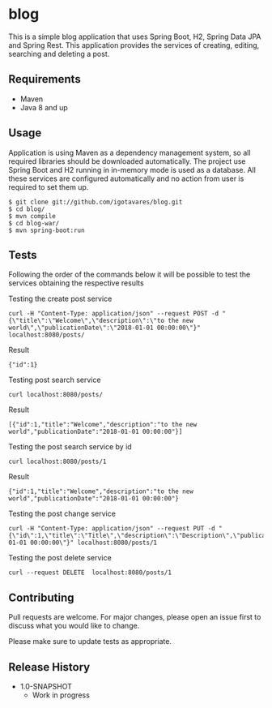 # blog

This is a simple blog application that uses Spring Boot, H2, Spring Data JPA and Spring Rest. This application provides the services of creating, editing, searching and deleting a post.

## Requirements
* Maven
* Java 8 and up

## Usage

Application is using Maven as a dependency management system, so all required libraries should be downloaded automatically. The project use Spring Boot and H2 running in in-memory mode is used as a database. All these services are configured automatically and no action from user is required to set them up.

```
$ git clone git://github.com/igotavares/blog.git
$ cd blog/
$ mvn compile
$ cd blog-war/
$ mvn spring-boot:run
```

## Tests

Following the order of the commands below it will be possible to test the services obtaining the respective results

Testing the create post service

```
curl -H "Content-Type: application/json" --request POST -d "{\"title\":\"Welcome\",\"description\":\"to the new world\",\"publicationDate\":\"2018-01-01 00:00:00\"}"  localhost:8080/posts/
```

Result

```
{"id":1}
```

Testing post search service

```
curl localhost:8080/posts/
```

Result

```
[{"id":1,"title":"Welcome","description":"to the new world","publicationDate":"2018-01-01 00:00:00"}]
```

Testing the post search service by id

```
curl localhost:8080/posts/1
```

Result

```
{"id":1,"title":"Welcome","description":"to the new world","publicationDate":"2018-01-01 00:00:00"}
```

Testing the post change service

```
curl -H "Content-Type: application/json" --request PUT -d "{\"id\":1,\"title\":\"Title\",\"description\":\"Description\",\"publicationDate\":\"2019-01-01 00:00:00\"}" localhost:8080/posts/1
```

Testing the post delete service

```
curl --request DELETE  localhost:8080/posts/1
```

## Contributing
Pull requests are welcome. For major changes, please open an issue first to discuss what you would like to change.

Please make sure to update tests as appropriate.

## Release History

* 1.0-SNAPSHOT
  * Work in progress
